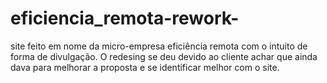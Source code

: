 # eficiencia_remota-rework-
site feito em nome da micro-empresa eficiência remota com o intuito de forma de divulgação. O redesing se deu devido ao cliente achar que ainda dava para melhorar a proposta e se identificar melhor com o site. 
